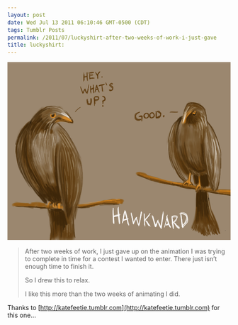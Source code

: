 ```yaml
---
layout: post
date: Wed Jul 13 2011 06:10:46 GMT-0500 (CDT)
tags: Tumblr Posts
permalink: /2011/07/luckyshirt-after-two-weeks-of-work-i-just-gave
title: luckyshirt:
---
```


![](/public/assets/tumblr/tumblr_lnsonttcDw1qzsbdto1_r2_1280.png)

> After two weeks of work, I just gave up on the animation I was trying to complete in time for a contest I wanted to enter. There just isn’t enough time to finish it.
> 
> So I drew this to relax.
> 
> I like this more than the two weeks of animating I did.

Thanks to [http://katefeetie.tumblr.com](http://katefeetie.tumblr.com) for this one…
